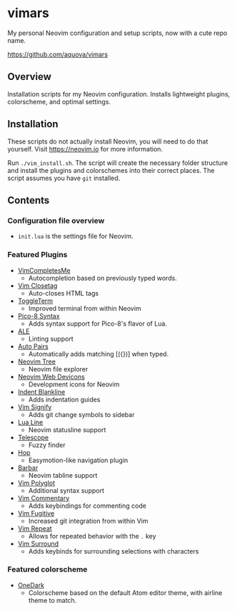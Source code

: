 # vimars

My personal Neovim configuration and setup scripts, now with a cute repo name.

https://github.com/aquova/vimars

## Overview

Installation scripts for my Neovim configuration. Installs lightweight plugins, colorscheme, and optimal settings.

## Installation

These scripts do not actually install Neovim, you will need to do that yourself. Visit https://neovim.io for more information.

Run `./vim_install.sh`. The script will create the necessary folder structure and install the plugins and colorschemes into their correct places. The script assumes you have `git` installed.

## Contents

### Configuration file overview

- `init.lua` is the settings file for Neovim.

### Featured Plugins

- [VimCompletesMe](https://github.com/ajh17/VimCompletesMe)
    - Autocompletion based on previously typed words.
- [Vim Closetag](https://github.com/alvan/vim-closetag)
    - Auto-closes HTML tags
- [ToggleTerm](https://github.com/akinsho/toggleterm.nvim)
    - Improved terminal from within Neovim
- [Pico-8 Syntax](https://github.com/aquova/vim-pico8-syntax)
    - Adds syntax support for Pico-8's flavor of Lua.
- [ALE](https://github.com/dense-analysis/ale)
    - Linting support
- [Auto Pairs](https://github.com/jiangmiao/auto-pairs)
    - Automatically adds matching [({})] when typed.
- [Neovim Tree](https://github.com/kyazdani42/nvim-tree.lua)
    - Neovim file explorer
- [Neovim Web Devicons](https://github.com/kyazdani42/nvim-web-devicons)
    - Development icons for Neovim
- [Indent Blankline](https://github.com/lukas-reineke/indent-blankline.nvim)
    - Adds indentation guides
- [Vim Signify](https://github.com/mhinz/vim-signify)
    - Adds git change symbols to sidebar
- [Lua Line](https://github.com/nvim-lualine/lualine.nvim/)
    - Neovim statusline support
- [Telescope](https://github.com/nvim-telescope/telescope.nvim)
    - Fuzzy finder
- [Hop](https://github.com/phaazon/hop.nvim)
    - Easymotion-like navigation plugin
- [Barbar](https://github.com/romgrk/barbar.nvim)
    - Neovim tabline support
- [Vim Polyglot](https://github.com/sheerun/vim-polyglot)
    - Additional syntax support
- [Vim Commentary](https://github.com/tpope/vim-commentary)
    - Adds keybindings for commenting code
- [Vim Fugitive](https://github.com/tpope/vim-fugitive)
    - Increased git integration from within Vim
- [Vim Repeat](https://github.com/tpope/vim-repeat)
    - Allows for repeated behavior with the `.` key
- [Vim Surround](https://github.com/tpope/vim-surround)
    - Adds keybinds for surrounding selections with characters

### Featured colorscheme

- [OneDark](https://github.com/joshdick/onedark.vim)
    - Colorscheme based on the default Atom editor theme, with airline theme to match.

